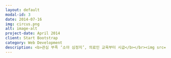 ```yaml
---
layout: default
modal-id: 3
date: 2014-07-16
img: circus.png
alt: image-alt
project-date: April 2014
client: Start Bootstrap
category: Web Development
description: <b>관심 부족 ‘소아 심정지’, 의료인 교육부터 시급</b></br><img src="http://image.kukinews.com/online_image/2015/0514/201505140927_46110009441349_1.jpg"></br>소아 심정지에 대한 관심이 부족한 것으로 나타났다. 대한심폐소생협회는 응급실에서
---
```

